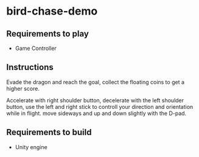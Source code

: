 # bird-chase-demo

## Requirements to play

* Game Controller

## Instructions

Evade the dragon and reach the goal, collect the floating coins to get a higher score.

Accelerate with right shoulder button, decelerate with the left shoulder button, use the left and right stick to controll your direction and orientation while in flight.
move sideways and up and down slightly with the D-pad.

## Requirements to build

* Unity engine
